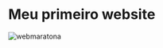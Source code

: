 # Meu primeiro website

![webmaratona](https://github.com/user-attachments/assets/fd3e4dd1-de60-4e28-b28a-f7fb17332ccf)
